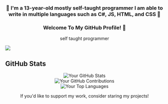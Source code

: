 <h3 align="center">🚀 I'm a 13-year-old mostly self-taught programmer I am able to <br>write in multiple languages such as C#, JS, HTML, and CSS 🚀</h3>
<h3 align="center">Welcome To My GitHub Profile! 👋</h3>

<div align="center">
  <p>self taught programmer</p>
</div>
<img src="https://discordsvgcreator.pythonanywhere.com/getUserProfile/1180973205658275982?showBanner=false&showID=false" /><br>

## GitHub Stats

<div align="center">
  <img src="https://github-readme-stats.vercel.app/api?username=official-notfishvr&theme=highcontrast&show_icons=true" alt="Your GitHub Stats" />
</div>

<div align="center">
  <img src="https://github-readme-streak-stats.herokuapp.com/?user=official-notfishvr&theme=highcontrast" alt="Your GitHub Contributions" />
</div>

<div align="center">
  <img src="https://github-readme-stats.vercel.app/api/top-langs/?username=official-notfishvr&theme=highcontrast" alt="Your Top Languages" />
</div>


<div align="center">
  <p>If you'd like to support my work, consider staring my projects!</p>
</div>
